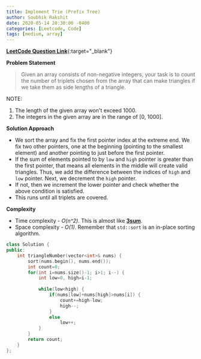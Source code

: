 ```yaml
---
title: Implement Trie (Prefix Tree)
author: Soubhik Rakshit
date: 2020-05-14 20:30:00 -0400
categories: [Leetcode, Code]
tags: [medium, array]
---
```


[**LeetCode Question Link**](https://leetcode.com/problems/valid-triangle-number/){:target="_blank"}

**Problem Statement**

> Given an array consists of non-negative integers, your task is to count the number of triplets chosen from the array that can make triangles if we take them as side lengths of a triangle.

NOTE:
1. The length of the given array won't exceed 1000.
2. The integers in the given array are in the range of [0, 1000].

**Solution Approach**

* We sort the array and fix the first pointer index at the extreme end. We fix two other pointers, one at the beginning (pointing to the smallest element) and another pointing to just before the first pointer.
* If the sum of elements pointed to by `low` and `high` pointer is greater than the first pointer, that means all elements in the middle will create valid triangles. Thus, we add the difference between the indices of `high` and `low` pointer. Next, we decrement the `high` pointer.
* If not, then we increment the lower pointer and check whether the above condition is satisfied.
* This runs until all triplets are covered.

**Complexity**

* Time complexity - _O(n^2)_. This is almost like [**3sum**](posts/three-sum/).
* Space complexity - _O(1)_. Remember that `std::sort` is an in-place sorting algorithm.

```c++
class Solution {
public:
    int triangleNumber(vector<int>& nums) {
        sort(nums.begin(), nums.end());
        int count=0;
        for(int i=nums.size()-1; i>1; i--) {
            int low=0, high=i-1;
            
            while(low<high) {
                if(nums[low]+nums[high]>nums[i]) {
                    count+=high-low;
                    high--;
                }
                else
                    low++;
            }
        }
        return count;
    }
};
```